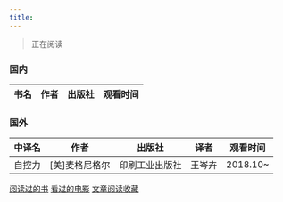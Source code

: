 ```yaml
---
title: 
---
```

>正在阅读

### 国内
书名 | 作者 | 出版社 | 观看时间
---  |------|--------|--------|



### 国外
中译名  | 作者 | 出版社 | 译者 | 观看时间
---   |------|--------|------| -------|
自控力 | [美]麦格尼格尔 | 印刷工业出版社 | 王岑卉 | 2018.10~






[阅读过的书](/favorite/booksummary)
[看过的电影](/favorite/moviecollect)
[文章阅读收藏](/favorite/articleread)
